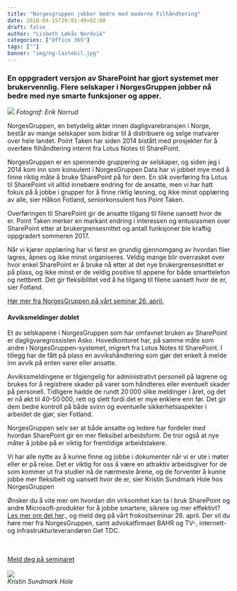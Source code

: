 ```yaml
---
title: "Norgesgruppen jobber bedre med moderne Filhåndtering"
date: 2018-04-15T20:01:49+02:00
draft: false
author: "Lisbeth Løkås Nordvik"
categories: ["Office 365"]
tags: [""]
banner: "img/ng-lastebil.jpg"
---
```


### En oppgradert versjon av SharePoint har gjort systemet mer brukervennlig. Flere selskaper i NorgesGruppen jobber nå bedre med nye smarte funksjoner og apper. 

<img class="img-fluid mt-3 mb-3" src="/img/ng-lastebil.jpg" /> 
<em>Fotograf: Erik Norrud</em>

NorgesGruppen, en betydelig aktør innen dagligvarebransjen i Norge, består av mange selskaper som bidrar til å distribuere og selge matvarer over hele landet. Point Taken har siden 2014 bistått med prosjekter for å overføre filhåndtering internt fra Lotus Notes til SharePoint.  

NorgesGruppen er en spennende gruppering av selskaper, og siden jeg i 2014 kom inn som konsulent i NorgesGruppen Data har vi jobbet mye med å finne riktig måte å bruke SharePoint på for dem. En slik overføring fra Lotus til SharePoint vil alltid innebære endring for de ansatte, men vi har hatt fokus på å jobbe i grupper for å finne riktig løsning, og ikke minst opplæring av alle, sier Håkon Fotland, seniorkonsulent hos Point Taken.  

Overføringen til SharePoint gir de ansatte tilgang til filene uansett hvor de er. Point Taken merker en markant endring i interessen og entusiasmen over SharePoint etter at brukergrensesnittet og antall funksjoner ble kraftig oppgradert sommeren 2017.  

Når vi kjører opplæring har vi først en grundig gjennomgang av hvordan filer lagres, åpnes og ikke minst organiseres. Veldig mange blir overrasket over hvor enkel SharePoint er å bruke nå etter at det nye brukergrensesnittet er på plass, og ikke minst er de veldig positive til appene for både smarttelefon og nettbrett. Det gir fleksibilitet ved å ha tilgang til filene uansett hvor de er, sier Fotland.

[Hør mer fra NorgesGruppen på vårt seminar 26. april.](https://www.pointtaken.no/blog/2018/03/27/velkommen-til-frokostseminar/)

#### Avviksmeldinger doblet 

Et av selskapene i NorgesGruppen som har omfavnet bruken av SharePoint er dagligvaregrossisten Asko. Hovedkontoret har, på samme måte som andre i NorgesGruppen-systemet, migrert fra Lotus Notes til SharePoint. I tillegg har de fått på plass en avvikshåndtering som gjør det enkelt å melde inn avvik på enten varer eller ansatte. 

Avvikssmeldingene er tilgjengelig for administrativt personell på lagrene og brukes for å registrere skader på varer som håndteres eller eventuelt skader på personell. Tidligere hadde de rundt 20 000 slike meldinger i året, og det er nå økt til 40-50 000, rett og slett fordi det er mye enklere enn før. Det gir dem bedre kontroll på både svinn og eventuelle sikkerhetsaspekter i arbeidet de gjør, sier Fotland.  

NorgesGruppen selv ser at både ansatte og ledere har fordeler med hvordan SharePoint gir en mer fleksibel arbeidsform. De tror også at nye måter å jobbe på er viktig for fremtidige arbeidstakere.  

Vi har alle nytte av å kunne finne og jobbe i dokumenter når vi er ute i møter eller er på reise. Det er viktig for oss å være en attraktiv arbeidsgiver for de som kommer ut fra studier nå de nærmeste årene, og de forventer å kunne jobbe mer fleksibelt og uansett hvor de er, sier Kristin Sundmark Hole hos NorgesGruppen   

Ønsker du å vite mer om hvordan din virksomhet kan ta i bruk SharePoint og andre Microsoft-produkter for å jobbe smartere, sikrere og mer effektivt? [Les mer om det her](https://www.pointtaken.no/blog/2018/03/27/velkommen-til-frokostseminar/)., og meld deg på vårt frokostseminar 26. april. Der vil du høre mer fra NorgesGruppen, samt advokatfirmaet BAHR og TV-, internett- og infrastrukturleverandøren Get TDC.  

<br />
<br />
<a class="btn btn-primary btn-full" href="https://www.eventbrite.com/e/frokostseminar-utstyr-dine-ansatte-for-fremtidig-suksess-tickets-43973773741" role="button">Meld deg på seminaret</a>
<br />
<br />

<img class="img-fluid mt-3 mb-3" src="/img/ksh.jpg" />
</br >
<em>Kristin Sundmark Hole</em>
 

 

 